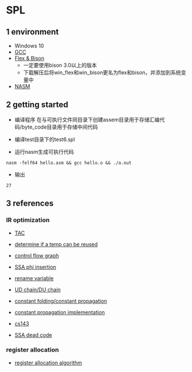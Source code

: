# SPL
## 1 environment
- Windows 10
- [GCC](https://sourceforge.net/projects/mingw-w64/)
- [Flex & Bison](https://sourceforge.net/projects/winflexbison/files/winflexbison3-latest.zip/download)
	- 一定要使用bison 3.0以上的版本
	- 下载解压后将win_flex和win_bison更名为flex和bison，并添加到系统变量中
- [NASM]()

## 2 getting started
* 编译程序
在与可执行文件同目录下创建assem目录用于存储汇编代码/byte_code目录用于存储中间代码

* 编译test目录下的test6.spl
* 运行nasm生成可执行代码
```bash=
nasm -felf64 hello.asm && gcc hello.o && ./a.out
```
* 输出
```
27
```

## 3 references
### IR optimization
* [TAC](https://web.stanford.edu/class/archive/cs/cs143/cs143.1128/lectures/13/Slides13.pdf)
* [determine if a temp can be reused](https://en.wikipedia.org/wiki/Sethi%E2%80%93Ullman_algorithm)
* [control flow graph](https://en.wikipedia.org/wiki/Control-flow_graph)
* [SSA phi insertion](http://pages.cs.wisc.edu/~fischer/cs701.f08/lectures/Lecture23.4up.pdf)
* [rename variable](https://www.cs.cmu.edu/afs/cs/academic/class/15745-s16/www/lectures/L8-SSA.pdf)
* [UD chain/DU chain](https://en.wikipedia.org/wiki/Use-define_chain)
* [constant folding/constant propagation](https://www.zhihu.com/question/55976094/answer/147302764)
* [constant propagation implementation](http://lampwww.epfl.ch/resources/lamp/teaching/advancedCompiler/2005/slides/05-UsingSSA_CP-1on1.pdf)

* [cs143](https://web.stanford.edu/class/archive/cs/cs143/cs143.1128/lectures)
* [SSA dead code](http://www.cs.colostate.edu/~mstrout/CS553Fall09/Slides/lecture14-SSA.ppt.pdf)
### register allocation
* [register allocation algorithm](https://web.stanford.edu/class/archive/cs/cs143/cs143.1128/lectures/17/Slides17.pdf)
